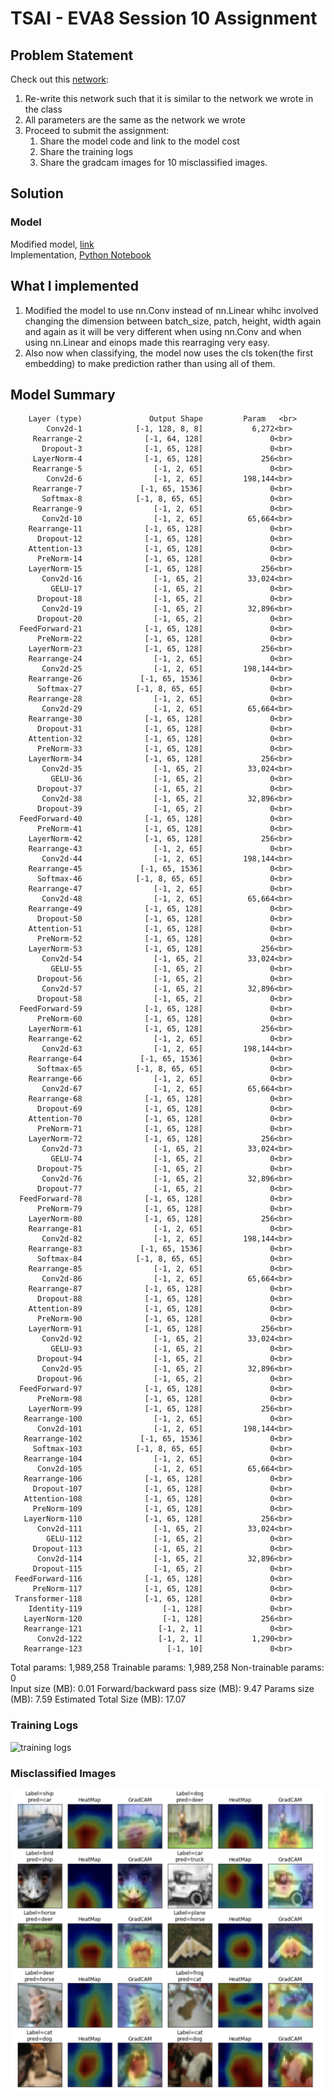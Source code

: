 # TSAI - EVA8 Session 10 Assignment

## Problem Statement

Check out this [network](https://github.com/kentaroy47/vision-transformers-cifar10/blob/main/models/vit.py):

1. Re-write this network such that it is similar to the network we wrote in the class  
2. All parameters are the same as the network we wrote  
3. Proceed to submit the assignment:  
    1. Share the model code and link to the model cost  
    2. Share the training logs  
    3. Share the gradcam images for 10 misclassified images. 


## Solution

### Model
Modified model, [link](./vit_modified.py) <br>
Implementation, [Python Notebook](./Session_10_Assignment.ipynb)<br>

## What I implemented
1. Modified the model to use nn.Conv instead of nn.Linear whihc involved changing the dimension between batch_size, patch, height, width again and again as it will be very different when using nn.Conv and when using nn.Linear and einops made this rearraging very easy.<br>
2. Also now when classifying, the model now uses the cls token(the first embedding) to make prediction rather than using all of them.

## Model Summary
        Layer (type)               Output Shape         Param   <br>
            Conv2d-1            [-1, 128, 8, 8]           6,272<br>
         Rearrange-2              [-1, 64, 128]               0<br>
           Dropout-3              [-1, 65, 128]               0<br>
         LayerNorm-4              [-1, 65, 128]             256<br>
         Rearrange-5                [-1, 2, 65]               0<br>
            Conv2d-6                [-1, 2, 65]         198,144<br>
         Rearrange-7             [-1, 65, 1536]               0<br>
           Softmax-8            [-1, 8, 65, 65]               0<br>
         Rearrange-9                [-1, 2, 65]               0<br>
           Conv2d-10                [-1, 2, 65]          65,664<br>
        Rearrange-11              [-1, 65, 128]               0<br>
          Dropout-12              [-1, 65, 128]               0<br>
        Attention-13              [-1, 65, 128]               0<br>
          PreNorm-14              [-1, 65, 128]               0<br>
        LayerNorm-15              [-1, 65, 128]             256<br>
           Conv2d-16                [-1, 65, 2]          33,024<br>
             GELU-17                [-1, 65, 2]               0<br>
          Dropout-18                [-1, 65, 2]               0<br>
           Conv2d-19                [-1, 65, 2]          32,896<br>
          Dropout-20                [-1, 65, 2]               0<br>
      FeedForward-21              [-1, 65, 128]               0<br>
          PreNorm-22              [-1, 65, 128]               0<br>
        LayerNorm-23              [-1, 65, 128]             256<br>
        Rearrange-24                [-1, 2, 65]               0<br>
           Conv2d-25                [-1, 2, 65]         198,144<br>
        Rearrange-26             [-1, 65, 1536]               0<br>
          Softmax-27            [-1, 8, 65, 65]               0<br>
        Rearrange-28                [-1, 2, 65]               0<br>
           Conv2d-29                [-1, 2, 65]          65,664<br>
        Rearrange-30              [-1, 65, 128]               0<br>
          Dropout-31              [-1, 65, 128]               0<br>
        Attention-32              [-1, 65, 128]               0<br>
          PreNorm-33              [-1, 65, 128]               0<br>
        LayerNorm-34              [-1, 65, 128]             256<br>
           Conv2d-35                [-1, 65, 2]          33,024<br>
             GELU-36                [-1, 65, 2]               0<br>
          Dropout-37                [-1, 65, 2]               0<br>
           Conv2d-38                [-1, 65, 2]          32,896<br>
          Dropout-39                [-1, 65, 2]               0<br>
      FeedForward-40              [-1, 65, 128]               0<br>
          PreNorm-41              [-1, 65, 128]               0<br>
        LayerNorm-42              [-1, 65, 128]             256<br>
        Rearrange-43                [-1, 2, 65]               0<br>
           Conv2d-44                [-1, 2, 65]         198,144<br>
        Rearrange-45             [-1, 65, 1536]               0<br>
          Softmax-46            [-1, 8, 65, 65]               0<br>
        Rearrange-47                [-1, 2, 65]               0<br>
           Conv2d-48                [-1, 2, 65]          65,664<br>
        Rearrange-49              [-1, 65, 128]               0<br>
          Dropout-50              [-1, 65, 128]               0<br>
        Attention-51              [-1, 65, 128]               0<br>
          PreNorm-52              [-1, 65, 128]               0<br>
        LayerNorm-53              [-1, 65, 128]             256<br>
           Conv2d-54                [-1, 65, 2]          33,024<br>
             GELU-55                [-1, 65, 2]               0<br>
          Dropout-56                [-1, 65, 2]               0<br>
           Conv2d-57                [-1, 65, 2]          32,896<br>
          Dropout-58                [-1, 65, 2]               0<br>
      FeedForward-59              [-1, 65, 128]               0<br>
          PreNorm-60              [-1, 65, 128]               0<br>
        LayerNorm-61              [-1, 65, 128]             256<br>
        Rearrange-62                [-1, 2, 65]               0<br>
           Conv2d-63                [-1, 2, 65]         198,144<br>
        Rearrange-64             [-1, 65, 1536]               0<br>
          Softmax-65            [-1, 8, 65, 65]               0<br>
        Rearrange-66                [-1, 2, 65]               0<br>
           Conv2d-67                [-1, 2, 65]          65,664<br>
        Rearrange-68              [-1, 65, 128]               0<br>
          Dropout-69              [-1, 65, 128]               0<br>
        Attention-70              [-1, 65, 128]               0<br>
          PreNorm-71              [-1, 65, 128]               0<br>
        LayerNorm-72              [-1, 65, 128]             256<br>
           Conv2d-73                [-1, 65, 2]          33,024<br>
             GELU-74                [-1, 65, 2]               0<br>
          Dropout-75                [-1, 65, 2]               0<br>
           Conv2d-76                [-1, 65, 2]          32,896<br>
          Dropout-77                [-1, 65, 2]               0<br>
      FeedForward-78              [-1, 65, 128]               0<br>
          PreNorm-79              [-1, 65, 128]               0<br>
        LayerNorm-80              [-1, 65, 128]             256<br>
        Rearrange-81                [-1, 2, 65]               0<br>
           Conv2d-82                [-1, 2, 65]         198,144<br>
        Rearrange-83             [-1, 65, 1536]               0<br>
          Softmax-84            [-1, 8, 65, 65]               0<br>
        Rearrange-85                [-1, 2, 65]               0<br>
           Conv2d-86                [-1, 2, 65]          65,664<br>
        Rearrange-87              [-1, 65, 128]               0<br>
          Dropout-88              [-1, 65, 128]               0<br>
        Attention-89              [-1, 65, 128]               0<br>
          PreNorm-90              [-1, 65, 128]               0<br>
        LayerNorm-91              [-1, 65, 128]             256<br>
           Conv2d-92                [-1, 65, 2]          33,024<br>
             GELU-93                [-1, 65, 2]               0<br>
          Dropout-94                [-1, 65, 2]               0<br>
           Conv2d-95                [-1, 65, 2]          32,896<br>
          Dropout-96                [-1, 65, 2]               0<br>
      FeedForward-97              [-1, 65, 128]               0<br>
          PreNorm-98              [-1, 65, 128]               0<br>
        LayerNorm-99              [-1, 65, 128]             256<br>
       Rearrange-100                [-1, 2, 65]               0<br>
          Conv2d-101                [-1, 2, 65]         198,144<br>
       Rearrange-102             [-1, 65, 1536]               0<br>
         Softmax-103            [-1, 8, 65, 65]               0<br>
       Rearrange-104                [-1, 2, 65]               0<br>
          Conv2d-105                [-1, 2, 65]          65,664<br>
       Rearrange-106              [-1, 65, 128]               0<br>
         Dropout-107              [-1, 65, 128]               0<br>
       Attention-108              [-1, 65, 128]               0<br>
         PreNorm-109              [-1, 65, 128]               0<br>
       LayerNorm-110              [-1, 65, 128]             256<br>
          Conv2d-111                [-1, 65, 2]          33,024<br>
            GELU-112                [-1, 65, 2]               0<br>
         Dropout-113                [-1, 65, 2]               0<br>
          Conv2d-114                [-1, 65, 2]          32,896<br>
         Dropout-115                [-1, 65, 2]               0<br>
     FeedForward-116              [-1, 65, 128]               0<br>
         PreNorm-117              [-1, 65, 128]               0<br>
     Transformer-118              [-1, 65, 128]               0<br>
        Identity-119                  [-1, 128]               0<br>
       LayerNorm-120                  [-1, 128]             256<br>
       Rearrange-121                 [-1, 2, 1]               0<br>
          Conv2d-122                 [-1, 2, 1]           1,290<br>
       Rearrange-123                   [-1, 10]               0<br>
Total params: 1,989,258
Trainable params: 1,989,258
Non-trainable params: 0
<br>
Input size (MB): 0.01
Forward/backward pass size (MB): 9.47
Params size (MB): 7.59
Estimated Total Size (MB): 17.07
<br>

### Training Logs
![training logs](./images/training_logs.png)

### Misclassified Images
![misclassified_images_gradcam](./images/grad-cam-imgs.png)

